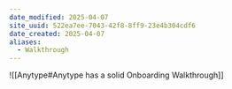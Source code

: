 ```yaml
---
date_modified: 2025-04-07
site_uuid: 522ea7ee-7043-42f8-8ff9-23e4b304cdf6
date_created: 2025-04-07
aliases:
  - Walkthrough
---
```


![[Anytype#Anytype has a solid Onboarding Walkthrough]]